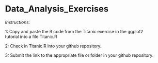 # Data_Analysis_Exercises

*Instructions:* 

1: Copy and paste the R code from the Titanic exercise in the ggplot2 tutorial into a file Titanic.R

2: Check in Titanic.R into your github repository.

3: Submit the link to the appropriate file or folder in your github repository.